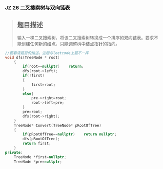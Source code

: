 ### [JZ 26 二叉搜索树与双向链表](https://www.nowcoder.com/practice/947f6eb80d944a84850b0538bf0ec3a5?tpId=13&&tqId=11179&rp=1&ru=/ta/coding-interviews&qru=/ta/coding-interviews/question-ranking)

> ## 题目描述
>
> 输入一棵二叉搜索树，将该二叉搜索树转换成一个排序的双向链表。要求不能创建任何新的结点，只能调整树中结点指针的指向。

```cpp
//要看清题目的描述，这题与leetcode上题不一样
void dfs(TreeNode * root)
    {
        if(root==nullptr)    return;
        dfs(root->left);
        if(!first)
        {
            first=root;
        }
        else{
            pre->right=root;
            root->left=pre;
        }
        pre=root;
        dfs(root->right);
    }
    TreeNode* Convert(TreeNode* pRootOfTree)
    {
        if(pRootOfTree==nullptr)    return nullptr;
        dfs(pRootOfTree);
        return first;
    }
private:
    TreeNode *first=nullptr;
    TreeNode *pre=nullptr;
```

